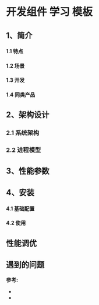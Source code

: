 # 开发组件 学习 模板

## 1、简介
#### 1.1 特点
#### 1.2 场景
#### 1.3 开发
#### 1.4 同类产品

## 2、架构设计
### 2.1 系统架构
### 2.2 进程模型

## 3、性能参数

## 4、安装
#### 4.1 基础配置
#### 4.2 使用

## 性能调优
## 遇到的问题
__参考:__
* []()
* []()